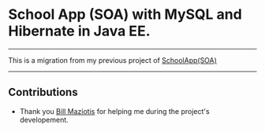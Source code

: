# School App (SOA) with MySQL and Hibernate in Java EE.
---

This is a migration from my previous project of [SchoolApp(SOA)](https://github.com/ConstantineVac/school-app-jsp-mysql)

---
## Contributions
- Thank you [Bill Maziotis](https://github.com/billmazio) for helping me during the project's developement.
